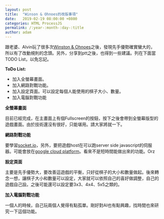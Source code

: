 ```yaml
---
layout: post
title:  "Winson & Ohnoes的改版事項"
date:   2019-02-19 08:00:00 +0800
categories: HTML ProcessJS
permalink: /:year-:month-:day-:title
author: adam
---
```

跟老婆、Alvin玩了很多次[Winston & Ohnoes][winston-and-ohnoes]之後，發現先手優勢確實蠻大的，所以有了改動規則的念頭。另外，分享到ptt之後，也得到一些建議。列在下面當TODO List，以免忘記。

**ToDo List:**
- 加入全螢幕畫面。
- 加入網路對戰功能。
- 加入設定頁面。可以設定每個人能使用的棋子大小、數量。
- 加入電腦對戰功能

**全螢幕畫面**

目前已經完成，在主畫面上有個Fullscreen的按鈕，按下之後會帶到全螢幕版型的遊戲畫面。由於技術還沒有很好，只能堪用。請大家將就一下。

**網路對戰功能**

要學習[socket.io][socket.io]，另外，要把遊戲host在可以跑server side javascript的伺服器。可能會放在[google cloud platform][google-cloud-platform]。看來不是短時間能做出來的功能。Orz

**設定頁面**

主要是先手優勢大，要改善這遊戲的平衡，只好從棋子的大小和數量做起。後來轉念一想，讓棋子大小和數量可以設定，大家就可以依照自己的喜好做調整，自己的遊戲自己設。之後可能還可以設定要3x3、4x4、5x5之類的。

**加入電腦對戰功能**

一個人的時候，自己玩兩個人覺得有點孤單。剛好對AI也有點興趣，找時間也來研究一下這個功能。

[winston-and-ohnoes]: https://shincar.github.io/games/WinstonNOhnoes.html
[socket.io]: https://socket.io/
[google-cloud-platform]: https://cloud.google.com
